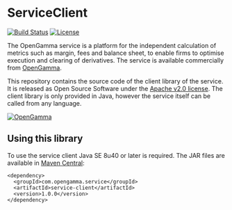# ServiceClient

[![Build Status](https://travis-ci.org/OpenGamma/ServiceClient.svg?branch=master)](https://travis-ci.org/OpenGamma/ServiceClient) [![License](http://img.shields.io/:license-apache-blue.svg)](http://www.apache.org/licenses/LICENSE-2.0.html)

The OpenGamma service is a platform for the independent calculation of metrics such as margin, fees and balance sheet, to enable firms to optimise execution and clearing of derivatives. The service is available commercially from [OpenGamma](http://www.opengamma.com/).

This repository contains the source code of the client library of the service.
It is released as Open Source Software under the [Apache v2.0 license](http://www.apache.org/licenses/LICENSE-2.0.html). 
The client library is only provided in Java, however the service itself can be called from any language.

[![OpenGamma](http://developers.opengamma.com/res/display/default/chrome/masthead_logo.png "OpenGamma")](http://www.opengamma.com)


Using this library
------------------

To use the service client Java SE 8u40 or later is required.
The JAR files are available in [Maven Central](http://search.maven.org/#search%7Cga%7C1%7Cg%3A%22com.opengamma.service%22):

```
<dependency>
  <groupId>com.opengamma.service</groupId>
  <artifactId>service-client</artifactId>
  <version>1.0.0</version>
</dependency>
```

